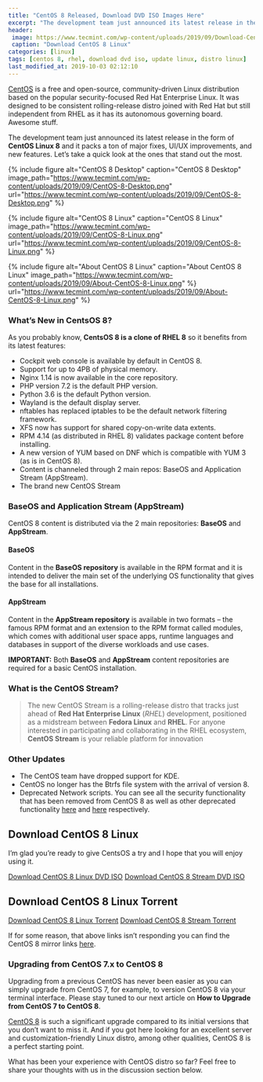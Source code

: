 ```yaml
---
title: "CentOS 8 Released, Download DVD ISO Images Here"
excerpt: "The development team just announced its latest release in the form of CentOS Linux 8 and You can download its DVD ISO here with packs a ton of major fixes, UI/UX improvements, and new features"
header:
 image: https://www.tecmint.com/wp-content/uploads/2019/09/Download-CentOS-8-Linux.png
 caption: "Download CentOS 8 Linux"
categories: [linux]
tags: [centos 8, rhel, download dvd iso, update linux, distro linux]
last_modified_at: 2019-10-03 02:12:10
---
```

[CentOS](https://www.centos.org/) is a free and open-source, community-driven Linux distribution based on the popular security-focused Red Hat Enterprise Linux. It was designed to be consistent rolling-release distro joined with Red Hat but still independent from RHEL as it has its autonomous governing board. Awesome stuff.

The development team just announced its latest release in the form of **CentOS Linux 8** and it packs a ton of major fixes, UI/UX improvements, and new features. Let’s take a quick look at the ones that stand out the most.

{% include figure alt="CentOS 8 Desktop" caption="CentOS 8 Desktop" image_path="https://www.tecmint.com/wp-content/uploads/2019/09/CentOS-8-Desktop.png" url="https://www.tecmint.com/wp-content/uploads/2019/09/CentOS-8-Desktop.png" %}

{% include figure alt="CentOS 8 Linux" caption="CentOS 8 Linux" image_path="https://www.tecmint.com/wp-content/uploads/2019/09/CentOS-8-Linux.png" url="https://www.tecmint.com/wp-content/uploads/2019/09/CentOS-8-Linux.png" %}

{% include figure alt="About CentOS 8 Linux" caption="About CentOS 8 Linux" image_path="https://www.tecmint.com/wp-content/uploads/2019/09/About-CentOS-8-Linux.png" %} url="https://www.tecmint.com/wp-content/uploads/2019/09/About-CentOS-8-Linux.png" %}

### What’s New in CentsOS 8?

As you probably know, **CentsOS 8 is a clone of RHEL 8** so it benefits from its latest features:

- Cockpit web console is available by default in CentOS 8.
- Support for up to 4PB of physical memory.
- Nginx 1.14 is now available in the core repository.
- PHP version 7.2 is the default PHP version.
- Python 3.6 is the default Python version.
- Wayland is the default display server.
- nftables has replaced iptables to be the default network filtering framework.
- XFS now has support for shared copy-on-write data extents.
- RPM 4.14 (as distributed in RHEL 8) validates package content before installing.
- A new version of YUM based on DNF which is compatible with YUM 3 (as is in CentOS 8).
- Content is channeled through 2 main repos: BaseOS and Application Stream (AppStream).
- The brand new CentOS Stream

### BaseOS and Application Stream (AppStream)

CentOS 8 content is distributed via the 2 main repositories: **BaseOS** and **AppStream**.

#### BaseOS

Content in the **BaseOS repository** is available in the RPM format and it is intended to deliver the main set of the underlying OS functionality that gives the base for all installations.

#### AppStream

Content in the **AppStream repository** is available in two formats – the famous RPM format and an extension to the RPM format called modules, which comes with additional user space apps, runtime languages and databases in support of the diverse workloads and use cases.

**IMPORTANT:** Both **BaseOS** and **AppStream** content repositories are required for a basic CentOS installation.

### What is the CentOS Stream?

> The new CentOS Stream is a rolling-release distro that tracks just ahead of **Red Hat Enterprise Linux** (_RHEL_) development, positioned as a midstream between **Fedora Linux** and **RHEL**. For anyone interested in participating and collaborating in the RHEL ecosystem, **CentOS Stream** is your reliable platform for innovation

### Other Updates

- The CentOS team have dropped support for KDE.
- CentOS no longer has the Btrfs file system with the arrival of version 8.
- Deprecated Network scripts.
You can see all the security functionality that has been removed from CentOS 8 as well as other deprecated functionality [here](https://access.redhat.com/documentation/en-us/red_hat_enterprise_linux/8/html/8.0_release_notes/rhel-8_0_0_release#deprecated_functionality) and [here](https://access.redhat.com/documentation/en-us/red_hat_enterprise_linux/8/html/considerations_in_adopting_rhel_8/security_considerations-in-adopting-rhel-8#removed_security_functionality) respectively.

## Download CentOS 8 Linux

I’m glad you’re ready to give CentsOS a try and I hope that you will enjoy using it.

[Download CentOS 8 Linux DVD ISO](http://mirror.centos.org/centos/8/isos/x86_64)
[Download CentOS 8 Stream DVD ISO](http://mirror.centos.org/centos/8-stream/isos/x86_64)

## Download CentOS 8 Linux Torrent

[Download CentOS 8 Linux Torrent](http://mirror.centos.org/centos/8/isos/x86_64/CentOS-8-x86_64-1905-dvd1.torrent)
[Download CentOS 8 Stream Torrent](http://mirror.centos.org/centos/8-stream/isos/x86_64/CentOS-Stream-x86_64-dvd1.torrent)

If for some reason, that above links isn’t responding you can find the CentOS 8 mirror links [here](https://www.centos.org/download/mirrors/).

### Upgrading from CentOS 7.x to CentOS 8

Upgrading from a previous CentOS has never been easier as you can simply upgrade from CentOS 7, for example, to version CentOS 8 via your terminal interface. Please stay tuned to our next article on **How to Upgrade from CentOS 7 to CentOS 8**.

[CentOS 8](/download-centos-8-linux/) is such a significant upgrade compared to its initial versions that you don’t want to miss it. And if you got here looking for an excellent server and customization-friendly Linux distro, among other qualities, CentOS 8 is a perfect starting point.

What has been your experience with CentOS distro so far? Feel free to share your thoughts with us in the discussion section below.
